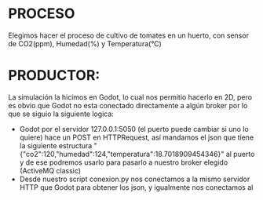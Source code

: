 # PROCESO
Elegimos hacer el proceso de cultivo de tomates en un huerto, con sensor de CO2(ppm), Humedad(%) y Temperatura(°C)

# PRODUCTOR:
La simulación la hicimos en Godot, lo cual nos permitio hacerlo en 2D, pero es obvio que Godot no esta conectado directamente a algún broker
por lo que se siguio la siguiente logica:
* Godot por el servidor 127.0.0.1:5050 (el puerto puede cambiar si uno lo quiere) hace un POST en HTTPRequest, así mandamos el json
que tiene la siguiente estructura "{"co2":120,"humedad":124,"temperatura":18.7018909454346}" al puerto y de ese podremos usarlo para 
pasarlo a nuestro broker elegido (ActiveMQ classic)
* Desde nuestro script conexion.py nos conectamos a la mismo servidor HTTP que Godot para obtener los json, y igualmente nos conectamos al 